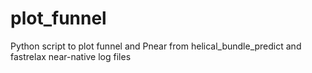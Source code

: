 # plot_funnel
Python script to plot funnel and Pnear from helical_bundle_predict and fastrelax near-native log files
